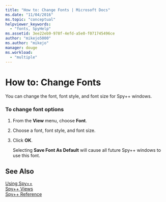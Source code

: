 ```yaml
---
title: "How to: Change Fonts | Microsoft Docs"
ms.date: "11/04/2016"
ms.topic: "conceptual"
helpviewer_keywords: 
  - "fonts, SpyHelp"
ms.assetid: 3ee22eb9-978f-4efd-a5e0-f071745496ce
author: "mikejo5000"
ms.author: "mikejo"
manager: douge
ms.workload: 
  - "multiple"
---
```

# How to: Change Fonts
You can change the font, font style, and font size for Spy++ windows.  
  
### To change font options  
  
1. From the **View** menu, choose **Font**.  
  
2. Choose a font, font style, and font size.  
  
3. Click **OK**.  
  
   Selecting **Save Font As Default** will cause all future Spy++ windows to use this font.  
  
## See Also  
 [Using Spy++](../debugger/using-spy-increment.md)   
 [Spy++ Views](../debugger/spy-increment-views.md)   
 [Spy++ Reference](../debugger/spy-increment-reference.md)